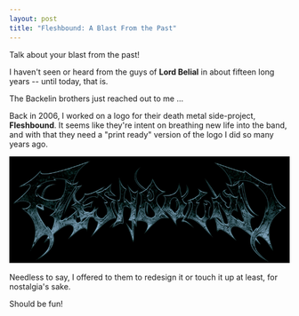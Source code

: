 ```yaml
---
layout: post
title: "Fleshbound: A Blast From the Past"
---
```


Talk about your blast from the past!

I haven't seen or heard from the guys of **Lord Belial** in about fifteen long years -- until today, that is. 

The Backelin brothers just reached out to me ... 

Back in 2006, I worked on a logo for their death metal side-project, **Fleshbound**. It seems like they're intent on breathing new life into the band, and with that they need a "print ready" version of the logo I did so many years ago.

<img src="..\assets\img\blog\fleshbound.jpg" alt="Fleshbound" width="600"/>

Needless to say, I offered to them to redesign it or touch it up at least, for nostalgia's sake. 

Should be fun! 

